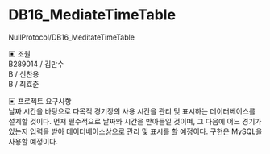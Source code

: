 # DB16_MediateTimeTable
NullProtocol/DB16_MeditateTimeTable

▣ 조원<br>
B289014 / 김만수<br>
B / 신찬용<br>
B / 최효준<br>

▣ 프로젝트 요구사항<br>
날짜 시간을 바탕으로 다목적 경기장의 사용 시간을 관리 및 표시하는 데이터베이스를 설계할 것이다. 먼저 필수적으로 날짜와 시간을 받아들일 것이며, 그 다음에 어느 경기가 있는지 입력을 받아 데이터베이스상으로 관리 및 표시를 할 예정이다. 구현은 MySQL을 사용할 예정이다.
